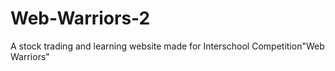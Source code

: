 # Web-Warriors-2
A stock trading and learning website made for Interschool Competition"Web Warriors"
